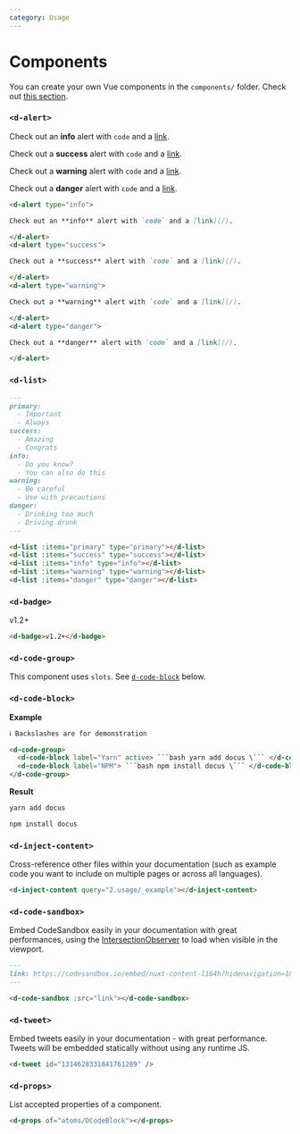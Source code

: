 ```yaml
---
category: Usage
---
```


# Components

You can create your own Vue components in the `components/` folder. Check out [this section](https://content.nuxtjs.org/writing#vue-components).

### `<d-alert>`

<d-code-group>
<d-code-block label="Preview" preview>

<d-alert type="info" style="margin-top: 0;">

Check out an **info** alert with `code` and a [link](/).

</d-alert>
<d-alert type="success">

Check out a **success** alert with `code` and a [link](/).

</d-alert>
<d-alert type="warning">

Check out a **warning** alert with `code` and a [link](/).

</d-alert>
<d-alert type="danger" style="margin-bottom: 0;">

Check out a **danger** alert with `code` and a [link](/).

</d-alert>

</d-code-block>
<d-code-block label="Code">

```md
<d-alert type="info">

Check out an **info** alert with `code` and a [link](/).

</d-alert>
<d-alert type="success">

Check out a **success** alert with `code` and a [link](/).

</d-alert>
<d-alert type="warning">

Check out a **warning** alert with `code` and a [link](/).

</d-alert>
<d-alert type="danger">

Check out a **danger** alert with `code` and a [link](/).

</d-alert>
```

</d-code-block>
</d-code-group>

<d-props of="atoms/DAlert"></d-props>

### `<d-list>`

<d-code-group>
<d-code-block label="Preview" active preview>

<d-list :items="['Important', 'Always']" type="primary"></d-list>
<d-list :items="['Amazing', 'Congrats']" type="success"></d-list>
<d-list :items="['Do you know?', 'You can also do this']" type="info"></d-list>
<d-list :items="['Be careful', 'Use with precautions']" type="warning"></d-list>
<d-list :items="['Drinking too much', 'Driving drunk']" type="danger"></d-list>

</d-code-block>
<d-code-block label="Code">

```md
---
primary:
  - Important
  - Always
success:
  - Amazing
  - Congrats
info:
  - Do you know?
  - You can also do this
warning:
  - Be careful
  - Use with precautions
danger:
  - Drinking too much
  - Driving drunk
---

<d-list :items="primary" type="primary"></d-list>
<d-list :items="success" type="success"></d-list>
<d-list :items="info" type="info"></d-list>
<d-list :items="warning" type="warning"></d-list>
<d-list :items="danger" type="danger"></d-list>
```

</d-code-block>
</d-code-group>

<d-props of="atoms/DList"></d-props>

### `<d-badge>`

<d-code-group>
  <d-code-block label="Preview" active preview>
    <d-badge>v1.2+</d-badge>
  </d-code-block>
  <d-code-block label="Code">

```md
<d-badge>v1.2+</d-badge>
```

  </d-code-block>
</d-code-group>

### `<d-code-group>`

This component uses `slots`. See [`d-code-block`](#d-code-block) below.

### `<d-code-block>`

**Example**

````html
ℹ️ Backslashes are for demonstration

<d-code-group>
  <d-code-block label="Yarn" active> ```bash yarn add docus \``` </d-code-block>
  <d-code-block label="NPM"> ```bash npm install docus \``` </d-code-block>
</d-code-group>
````

**Result**

<d-code-group>
  <d-code-block label="Yarn" active>

```bash
yarn add docus
```

  </d-code-block>
  <d-code-block label="NPM">

```bash
npm install docus
```

  </d-code-block>
</d-code-group>

<d-props of="atoms/DCodeBlock"></d-props>

### `<d-inject-content>`

Cross-reference other files within your documentation (such as example code you want to include on multiple pages or across all languages).

<d-code-group>
  <d-code-block label="Preview" active preview>
    <d-inject-content query="2.usage/_example"></d-inject-content>
  </d-code-block>
  <d-code-block label="Code">

```md
<d-inject-content query="2.usage/_example"></d-inject-content>
```

  </d-code-block>
</d-code-group>

<d-props of="atoms/DInjectContent"></d-props>

### `<d-code-sandbox>`

Embed CodeSandbox easily in your documentation with great performances, using the [IntersectionObserver](https://developer.mozilla.org/en-US/docs/Web/API/Intersection_Observer_API) to load when visible in the viewport.

<d-code-group>
  <d-code-block label="Preview" active preview>
    <d-code-sandbox src="https://codesandbox.io/embed/nuxt-content-l164h?hidenavigation=1&theme=dark"></d-code-sandbox>
  </d-code-block>
  <d-code-block label="Code">

```md
---
link: https://codesandbox.io/embed/nuxt-content-l164h?hidenavigation=1&theme=dark
---

<d-code-sandbox :src="link"></d-code-sandbox>
```

  </d-code-block>
</d-code-group>

<d-props of="atoms/DCodeSandbox"></d-props>

### `<d-tweet>`

Embed tweets easily in your documentation - with great performance. Tweets will be embedded statically without using any runtime JS.

<d-code-group>
  <d-code-block label="Preview" active preview>

  <d-tweet id="1314628331841761289" />

  </d-code-block>
  <d-code-block label="Code">

```md
<d-tweet id="1314628331841761289" />
```

  </d-code-block>
</d-code-group>

<!-- <d-props of="atoms/DTweet"></d-props> -->

### `<d-props>`

List accepted properties of a component.

<d-code-group>
  <d-code-block label="Preview" active preview>

  <d-props of="atoms/DCodeBlock"></d-props>

  </d-code-block>
  <d-code-block label="Code">

```md
<d-props of="atoms/DCodeBlock"></d-props>
```

  </d-code-block>
</d-code-group>

<d-props of="atoms/DProps"></d-props>

